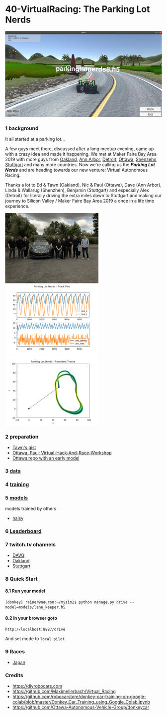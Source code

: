 # 40-VirtualRacing: The Parking Lot Nerds

![](https://github.com/connected-autonomous-mobility/40-VirtualRacing/blob/master/images/1774_115.png)

### 1 background

It all started at a parking lot...

A few guys meet there, discussed after a long meetup evening, came up with a crazy idea and made it happening. We met at Maker Faire Bay Area 2019 with more guys from [Oakland](http://diyrobocars.com), [Ann Arbor](https://www.meetup.com/a3vgroup/), [Detroit](https://www.meetup.com/Detroit-Autonomous-Vehicle-Meetup/), [Ottawa](https://www.meetup.com/Ottawa-Autonomous-Vehicle-Group/), [Shenzehn](https://www.roboticsmasters.co/), [Stuttgart](https://www.meetup.com/Connected-Autonomous-Driving) and many more countries. 
Now we're calling us the ***Parking Lot Nerds*** and are heading towards our new venture: Virtual Autonomous Racing. 

Thanks a lot to Ed & Tawn (Oakland), Nic & Paul (Ottawa), Dave (Ann Arbor), Linda & Wallarug (Shenzhen), Benjamin (Stuttgart) and especially Alex (Detroit) for literally driving the extra miles down to Stuttgart and making our journey to Silicon Valley / Maker Faire Bay Area 2019 a once in a life time experience.

<p float="left">
  
  <img src="https://github.com/connected-autonomous-mobility/40-VirtualRacing/blob/master/images/8F637155-8FAC-45C5-9554-D6F8E864B21D.jpeg" alt="drawing" width="300"/>
  <img src="https://github.com/connected-autonomous-mobility/40-VirtualRacing/blob/master/images/p11_data.png" alt="drawing" width="300"/>
  <img src="https://github.com/connected-autonomous-mobility/40-VirtualRacing/blob/master/images/p11_track.png" alt="drawing" width="300"/>
</p>


### 2 preparation

- [Tawn's gist](https://gist.github.com/tawnkramer/6d244090cb8f2af1bc9f6d1ebc0377b1)
- [Ottawa, Paul: Virtual-Hack-And-Race-Workshop](https://github.com/Ottawa-Autonomous-Vehicle-Group/Virtual-Hack-And-Race-Workshop)
- [Ottawa repo with an early model](https://github.com/Ottawa-Autonomous-Vehicle-Group/Simulator_racer)


### 3 [data](https://github.com/connected-autonomous-mobility/40-VirtualRacing/tree/master/data)


### 4 [training](https://github.com/connected-autonomous-mobility/40-VirtualRacing/tree/master/training)


### 5 [models](https://github.com/connected-autonomous-mobility/40-VirtualRacing/tree/master/models)

models trained by others
- [naisy](https://drive.google.com/file/d/1CwBHI4Ms1wphSNg2xyUn7fdYAkepYQSU/view)

### 6 [Leaderboard](https://aleaderboard.com/w2/b24ffdaf-895c-422f-9aed-c51c4edc4579)

### 7 twitch.tv channels

- [DAVG](https://www.twitch.tv/doavg)
- [Oakland](https://www.twitch.tv/mossmann3333)
- [Stuttgart](https://www.twitch.tv/DIYrobocars_stuttgart)

### 8 Quick Start

#### 8.1 Run your model
```
(donkey) rainer@neuron:~/mysim2$ python manage.py drive --model=models/lane_keeper.h5
```

#### 8.2 In your browser goto
```
http://localhost:8887/drive
```
And set mode to ```local pilot```

### 9 Races
- [Japan](https://www.youtube.com/watch?v=ilvRFw7jCwY)

### Credits
- https://diyrobocars.com
- https://github.com/Maximellerbach/Virtual_Racing
- https://github.com/robocarstore/donkey-car-training-on-google-colab/blob/master/Donkey_Car_Training_using_Google_Colab.ipynb
- https://github.com/Ottawa-Autonomous-Vehicle-Group/donkeycar


